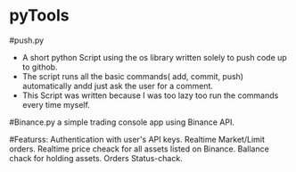 # pyTools

#push.py
  + A short python Script using the os library written solely to push code up to githob.
  + The script runs all the basic commands( add, commit, push) automatically andd just ask the user for a comment.
  + This Script was written because I was too lazy too run the commands every time myself.

#Binance.py
  a simple trading console app using Binance API.
  
  #Featurss:
      Authentication with user's API keys.
      Realtime Market/Limit orders.
      Realtime price cheack for all assets listed on Binance.
      Ballance chack for holding assets.
      Orders Status-chack.
    
